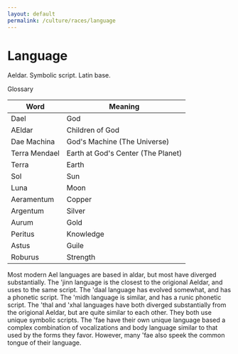 ```yaml
---
layout: default
permalink: /culture/races/language
---
```


# Language

Aeldar. Symbolic script. Latin base.

Glossary

| Word          | Meaning |
|---------------|---------|      
| Dael          | God |
| AEldar        | Children of God |
| Dae Machina   | God's Machine (The Universe) |
| Terra Mendael | Earth at God's Center (The Planet) |
| Terra         | Earth |
| Sol           | Sun |
| Luna          | Moon |
| Aeramentum    | Copper |
| Argentum      | Silver |
| Aurum         | Gold |
| Peritus       | Knowledge |
| Astus         | Guile |
| Roburus       | Strength |

Most modern Ael languages are based in aldar, but most have diverged substantially. 
The 'jinn language is the closest to the origional Aeldar, and uses to the same script.
The 'daal language has evolved somewhat, and has a phonetic script. The
'midh language is similar, and has a runic phonetic script. 
The 'thal and 'xhal languages have both diverged substantially from the
origional Aeldar, but are quite similar to each other. They both use
unique symbolic scripts.
The 'fae have their own unique language based a complex combination of
vocalizations and body language similar to that used by the forms they
favor. However, many 'fae also speek the common tongue of their
language.


